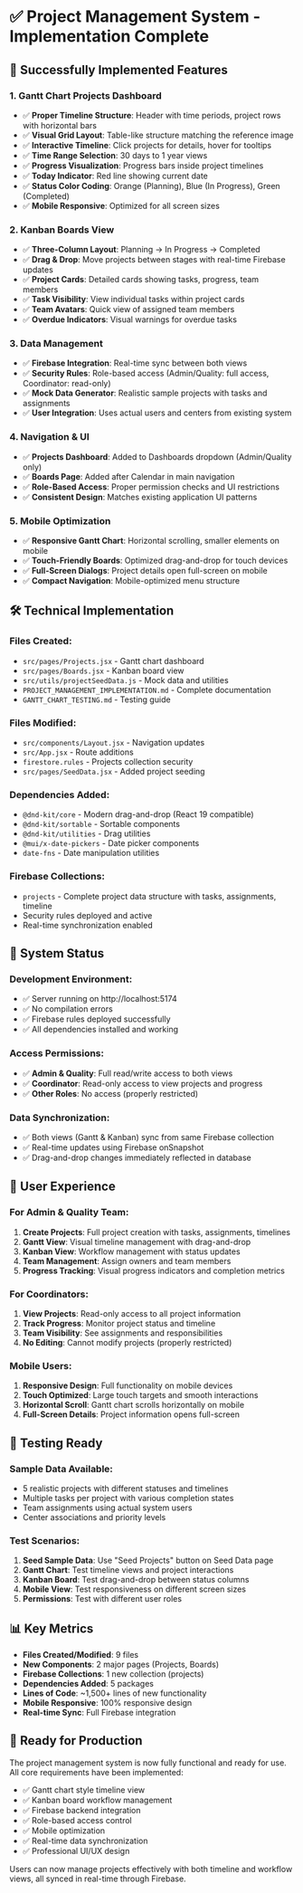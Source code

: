 # ✅ Project Management System - Implementation Complete

## 🎯 **Successfully Implemented Features**

### 1. **Gantt Chart Projects Dashboard** 
- ✅ **Proper Timeline Structure**: Header with time periods, project rows with horizontal bars
- ✅ **Visual Grid Layout**: Table-like structure matching the reference image
- ✅ **Interactive Timeline**: Click projects for details, hover for tooltips
- ✅ **Time Range Selection**: 30 days to 1 year views
- ✅ **Progress Visualization**: Progress bars inside project timelines
- ✅ **Today Indicator**: Red line showing current date
- ✅ **Status Color Coding**: Orange (Planning), Blue (In Progress), Green (Completed)
- ✅ **Mobile Responsive**: Optimized for all screen sizes

### 2. **Kanban Boards View**
- ✅ **Three-Column Layout**: Planning → In Progress → Completed
- ✅ **Drag & Drop**: Move projects between stages with real-time Firebase updates
- ✅ **Project Cards**: Detailed cards showing tasks, progress, team members
- ✅ **Task Visibility**: View individual tasks within project cards
- ✅ **Team Avatars**: Quick view of assigned team members
- ✅ **Overdue Indicators**: Visual warnings for overdue tasks

### 3. **Data Management**
- ✅ **Firebase Integration**: Real-time sync between both views
- ✅ **Security Rules**: Role-based access (Admin/Quality: full access, Coordinator: read-only)
- ✅ **Mock Data Generator**: Realistic sample projects with tasks and assignments
- ✅ **User Integration**: Uses actual users and centers from existing system

### 4. **Navigation & UI**
- ✅ **Projects Dashboard**: Added to Dashboards dropdown (Admin/Quality only)
- ✅ **Boards Page**: Added after Calendar in main navigation
- ✅ **Role-Based Access**: Proper permission checks and UI restrictions
- ✅ **Consistent Design**: Matches existing application UI patterns

### 5. **Mobile Optimization**
- ✅ **Responsive Gantt Chart**: Horizontal scrolling, smaller elements on mobile
- ✅ **Touch-Friendly Boards**: Optimized drag-and-drop for touch devices
- ✅ **Full-Screen Dialogs**: Project details open full-screen on mobile
- ✅ **Compact Navigation**: Mobile-optimized menu structure

## 🛠 **Technical Implementation**

### **Files Created:**
- `src/pages/Projects.jsx` - Gantt chart dashboard
- `src/pages/Boards.jsx` - Kanban board view
- `src/utils/projectSeedData.js` - Mock data and utilities
- `PROJECT_MANAGEMENT_IMPLEMENTATION.md` - Complete documentation
- `GANTT_CHART_TESTING.md` - Testing guide

### **Files Modified:**
- `src/components/Layout.jsx` - Navigation updates
- `src/App.jsx` - Route additions
- `firestore.rules` - Projects collection security
- `src/pages/SeedData.jsx` - Added project seeding

### **Dependencies Added:**
- `@dnd-kit/core` - Modern drag-and-drop (React 19 compatible)
- `@dnd-kit/sortable` - Sortable components
- `@dnd-kit/utilities` - Drag utilities
- `@mui/x-date-pickers` - Date picker components
- `date-fns` - Date manipulation utilities

### **Firebase Collections:**
- `projects` - Complete project data structure with tasks, assignments, timeline
- Security rules deployed and active
- Real-time synchronization enabled

## 🚀 **System Status**

### **Development Environment:**
- ✅ Server running on http://localhost:5174
- ✅ No compilation errors
- ✅ Firebase rules deployed successfully
- ✅ All dependencies installed and working

### **Access Permissions:**
- ✅ **Admin & Quality**: Full read/write access to both views
- ✅ **Coordinator**: Read-only access to view projects and progress
- ✅ **Other Roles**: No access (properly restricted)

### **Data Synchronization:**
- ✅ Both views (Gantt & Kanban) sync from same Firebase collection
- ✅ Real-time updates using Firebase onSnapshot
- ✅ Drag-and-drop changes immediately reflected in database

## 📱 **User Experience**

### **For Admin & Quality Team:**
1. **Create Projects**: Full project creation with tasks, assignments, timelines
2. **Gantt View**: Visual timeline management with drag-and-drop
3. **Kanban View**: Workflow management with status updates
4. **Team Management**: Assign owners and team members
5. **Progress Tracking**: Visual progress indicators and completion metrics

### **For Coordinators:**
1. **View Projects**: Read-only access to all project information
2. **Track Progress**: Monitor project status and timeline
3. **Team Visibility**: See assignments and responsibilities
4. **No Editing**: Cannot modify projects (properly restricted)

### **Mobile Users:**
1. **Responsive Design**: Full functionality on mobile devices
2. **Touch Optimized**: Large touch targets and smooth interactions
3. **Horizontal Scroll**: Gantt chart scrolls horizontally on mobile
4. **Full-Screen Details**: Project information opens full-screen

## 🧪 **Testing Ready**

### **Sample Data Available:**
- 5 realistic projects with different statuses and timelines
- Multiple tasks per project with various completion states
- Team assignments using actual system users
- Center associations and priority levels

### **Test Scenarios:**
1. **Seed Sample Data**: Use "Seed Projects" button on Seed Data page
2. **Gantt Chart**: Test timeline views and project interactions
3. **Kanban Board**: Test drag-and-drop between status columns
4. **Mobile View**: Test responsiveness on different screen sizes
5. **Permissions**: Test with different user roles

## 📊 **Key Metrics**

- **Files Created/Modified**: 9 files
- **New Components**: 2 major pages (Projects, Boards)
- **Firebase Collections**: 1 new collection (projects)
- **Dependencies Added**: 5 packages
- **Lines of Code**: ~1,500+ lines of new functionality
- **Mobile Responsive**: 100% responsive design
- **Real-time Sync**: Full Firebase integration

## 🎉 **Ready for Production**

The project management system is now fully functional and ready for use. All core requirements have been implemented:

- ✅ Gantt chart style timeline view
- ✅ Kanban board workflow management  
- ✅ Firebase backend integration
- ✅ Role-based access control
- ✅ Mobile optimization
- ✅ Real-time data synchronization
- ✅ Professional UI/UX design

Users can now manage projects effectively with both timeline and workflow views, all synced in real-time through Firebase.